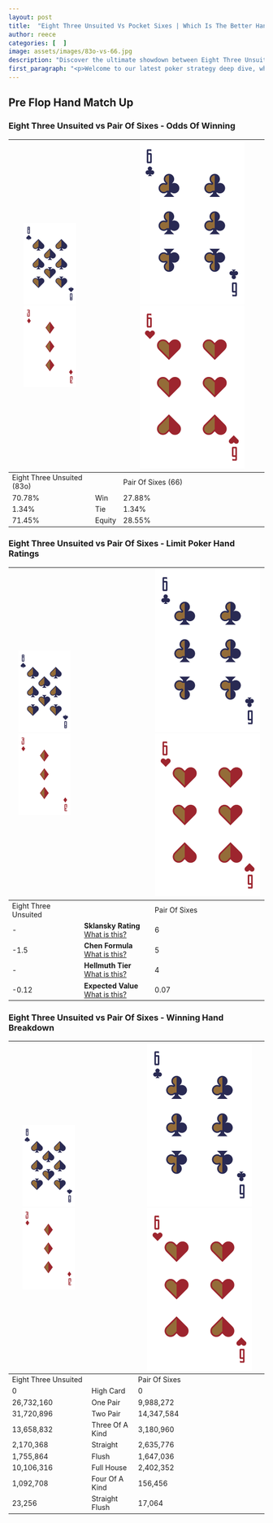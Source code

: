 ```yaml
---
layout: post
title:  "Eight Three Unsuited Vs Pocket Sixes | Which Is The Better Hand In Poker? A Complete Guide"
author: reece
categories: [  ]
image: assets/images/83o-vs-66.jpg
description: "Discover the ultimate showdown between Eight Three Unsuited and Pair Of Sixes in poker! Uncover the odds, strategies, and scenarios where one hand triumphs over the other. Get ready to up your poker game with this thrilling analysis."
first_paragraph: "<p>Welcome to our latest poker strategy deep dive, where we're pitting two distinct hands against each other in a high-stakes showdown: Eight Three Unsuited vs Pair Of Sixes.</p><p>In the dynamic world of poker, every decision counts, and knowing which hand holds the upper hand is key to your success at the table.</p><p>In this article, we'll dissect these two hands, explore the scenarios where one dominates the other, and equip you with the knowledge to make strategic choices that can tip the odds in your favor.</p><p>Get ready to unravel the intriguing dynamics of these poker hands and elevate your game to new heights.</p>"
---
```




[comment]: # (sp0)

## Pre Flop Hand Match Up

<div class="table hand-ratings" markdown="1"> 



### Eight Three Unsuited vs Pair Of Sixes - Odds Of Winning


    
| ![image info](assets/images/hand1/8.png) ![image info](assets/images/hand1/3o.png) |  | ![image info](assets/images/hand2/6.png) ![image info](assets/images/hand2/6o.png) |
| -------- | -------- | -------- |
| Eight Three Unsuited (83o) |  | Pair Of Sixes (66) |
| 70.78% | Win | 27.88% |
| 1.34% | Tie | 1.34% |
| 71.45% | Equity | 28.55% |




[comment]: # (sp1)



### Eight Three Unsuited vs Pair Of Sixes - Limit Poker Hand Ratings


    
| ![image info](assets/images/hand1/8.png) ![image info](assets/images/hand1/3o.png) |  | ![image info](assets/images/hand2/6.png) ![image info](assets/images/hand2/6o.png) |
| -------- | -------- | -------- |
| Eight Three Unsuited |  | Pair Of Sixes |
| - | **Sklansky Rating** [What is this?](/sklansky-rating-explained) | 6 |
| -1.5 | **Chen Formula** [What is this?](/chen-formula-explained) | 5 |
| - | **Hellmuth Tier** [What is this?](/Hellmuth-tier-explained) | 4 |
| -0.12 | **Expected Value** [What is this?](/expected-value-explained) | 0.07 |




[comment]: # (sp2)



### Eight Three Unsuited vs Pair Of Sixes - Winning Hand Breakdown


    
| ![image info](assets/images/hand1/8.png) ![image info](assets/images/hand1/3o.png) |  | ![image info](assets/images/hand2/6.png) ![image info](assets/images/hand2/6o.png) |
| -------- | -------- | -------- |
| Eight Three Unsuited |  | Pair Of Sixes |
| 0 | High Card | 0 |
| 26,732,160 | One Pair | 9,988,272 |
| 31,720,896 | Two Pair | 14,347,584 |
| 13,658,832 | Three Of A Kind | 3,180,960 |
| 2,170,368 | Straight | 2,635,776 |
| 1,755,864 | Flush | 1,647,036 |
| 10,106,316 | Full House | 2,402,352 |
| 1,092,708 | Four Of A Kind | 156,456 |
| 23,256 | Straight Flush | 17,064 |




[comment]: # (sp3)



</div>

[comment]: # (sp4)



[comment]: # (sp5)

